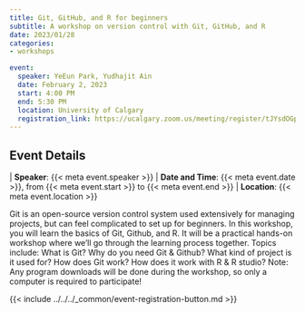 ```yaml
---
title: Git, GitHub, and R for beginners
subtitle: A workshop on version control with Git, GitHub, and R
date: 2023/01/28
categories:
- workshops

event:
  speaker: YeEun Park, Yudhajit Ain
  date: February 2, 2023
  start: 4:00 PM
  end: 5:30 PM
  location: University of Calgary
  registration_link: https://ucalgary.zoom.us/meeting/register/tJYsdOGppj0oHtQl8jIQSqViHp3PxpYZ0Yni 
---
```


## Event Details

| __Speaker__: {{< meta event.speaker >}}
| __Date and Time__: {{< meta event.date >}}, from {{< meta event.start >}} to {{< meta event.end >}}
| __Location__: {{< meta event.location >}}

Git is an open-source version control system used extensively for managing projects, but can feel complicated to set up for beginners. In this workshop, you will learn the basics of Git, Github, and R. It will be a practical hands-on workshop where we’ll go through the learning process together. Topics include:
What is Git?
Why do you need Git & Github?
What kind of project is it used for?
How does Git work?
How does it work with R & R studio?
Note: Any program downloads will be done during the workshop, so only a computer is required to participate!


{{< include ../../../_common/event-registration-button.md >}}
